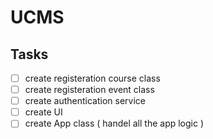 # UCMS 

## Tasks 
- [ ] create registeration course class  
- [ ] create registeration event class
- [ ] create authentication service 
- [ ] create UI 
- [ ] create App class ( handel all the app logic )